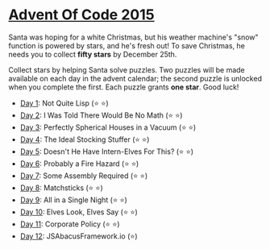 # [Advent Of Code 2015][0]

Santa was hoping for a white Christmas, but his weather machine's "snow" function
is powered by stars, and he's fresh out! To save Christmas, he needs you to collect
**fifty stars** by December 25th.

Collect stars by helping Santa solve puzzles. Two puzzles will be made available
on each day in the advent calendar; the second puzzle is unlocked when you complete
the first. Each puzzle grants **one star**. Good luck!

- [Day 1][1]: Not Quite Lisp (:star: :star:)
- [Day 2][2]: I Was Told There Would Be No Math (:star: :star:)
- [Day 3][3]: Perfectly Spherical Houses in a Vacuum (:star: :star:)
- [Day 4][4]: The Ideal Stocking Stuffer (:star: :star:)
- [Day 5][5]: Doesn't He Have Intern-Elves For This? (:star: :star:)
- [Day 6][6]: Probably a Fire Hazard (:star: :star:)
- [Day 7][7]: Some Assembly Required (:star: :star:)
- [Day 8][8]: Matchsticks (:star: :star:)
- [Day 9][9]: All in a Single Night (:star: :star:)
- [Day 10][10]: Elves Look, Elves Say (:star: :star:)
- [Day 11][11]: Corporate Policy (:star: :star:)
- [Day 12][12]: JSAbacusFramework.io (:star:)


[0]: http://adventofcode.com/2015
[1]: http://adventofcode.com/2015/day/1
[2]: http://adventofcode.com/2015/day/2
[3]: http://adventofcode.com/2015/day/3
[4]: http://adventofcode.com/2015/day/4
[5]: http://adventofcode.com/2015/day/5
[6]: http://adventofcode.com/2015/day/6
[7]: http://adventofcode.com/2015/day/7
[8]: http://adventofcode.com/2015/day/8
[9]: http://adventofcode.com/2015/day/9
[10]: http://adventofcode.com/2015/day/10
[11]: http://adventofcode.com/2015/day/11
[12]: http://adventofcode.com/2015/day/12

